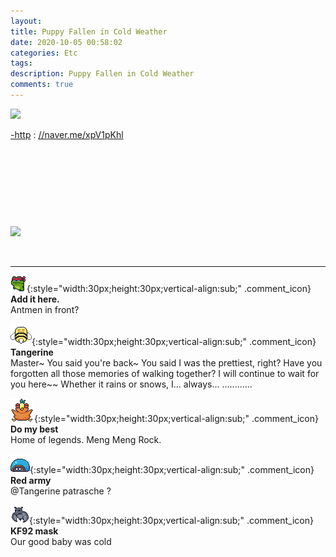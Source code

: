 ```yaml
---
layout: 
title: Puppy Fallen in Cold Weather
date: 2020-10-05 00:58:02
categories: Etc
tags: 
description: Puppy Fallen in Cold Weather
comments: true
---
```


![](https://blog.kakaocdn.net/dn/br15Qt/btqKbWTgVmZ/uyQ3ZTj0Kxk9KfnzGMknaK/img.jpg)

[-http](<http://naver.me/xpV1pKhl>) : [//naver.me/xpV1pKhl](<http://naver.me/xpV1pKhl>)

​

​

​

​

![](https://blog.kakaocdn.net/dn/bGQhil/btqKdFRgDZd/k3QiukAZcxgI0zMkjQoYiK/img.gif)

​

* * *

![comment](/assets/character/frog.png){:style="width:30px;height:30px;vertical-align:sub;" .comment_icon} **Add it here.**  
Antmen in front?   
  
![comment](/assets/character/bee.png){:style="width:30px;height:30px;vertical-align:sub;" .comment_icon} **Tangerine**  
Master~ You said you're back~ You said I was the prettiest, right? Have you forgotten all those memories of walking together? I will continue to wait for you here~~ Whether it rains or snows, I... always... ............  
  
![comment](/assets/character/bird.png){:style="width:30px;height:30px;vertical-align:sub;" .comment_icon} **Do my best**  
Home of legends. Meng Meng Rock.  
  
![comment](/assets/character/turtle.png){:style="width:30px;height:30px;vertical-align:sub;" .comment_icon} **Red army**  
@Tangerine patrasche ?  
  
![comment](/assets/character/bat.png){:style="width:30px;height:30px;vertical-align:sub;" .comment_icon} **KF92 mask**  
Our good baby was cold   
  

